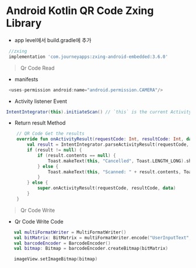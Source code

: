 # Android Kotlin QR Code Zxing Library 

* app level에서 build.gradle에 추가

```groovy
 //zxing
 implementation 'com.journeyapps:zxing-android-embedded:3.6.0'  
```

> Qr Code Read

* manifests

```groovy
 <uses-permission android:name="android.permission.CAMERA"/>
```

* Activity listener Event

```groovy
IntentIntegrator(this).initiateScan() // `this` is the current Activity
```

* Return result Method

```kotlin
    // QR Code Get the results
    override fun onActivityResult(requestCode: Int, resultCode: Int, data: Intent) {
        val result = IntentIntegrator.parseActivityResult(requestCode, resultCode, data)
        if (result != null) {
            if (result.contents == null) {
                Toast.makeText(this, "Cancelled", Toast.LENGTH_LONG).show()
            } else {
                Toast.makeText(this, "Scanned: " + result.contents, Toast.LENGTH_LONG).show()
            }
        } else {
            super.onActivityResult(requestCode, resultCode, data)
        }
    }
```

> Qr Code Write

* Qr Code Write Code

```kotlin
   val multiFormatWriter = MultiFormatWriter()
   val bitMatrix: BitMatrix = multiFormatWriter.encode("UserInputText", BarcodeFormat.QR_CODE, 200, 200)
   val barcodeEncoder = BarcodeEncoder()
   val bitmap: Bitmap = barcodeEncoder.createBitmap(bitMatrix)

   imageView.setImageBitmap(bitmap)
```